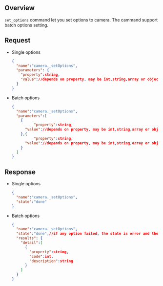## Overview

`set_options` command let you set options to camera. The cammand support batch options setting.

## Request

- Single options

  ```json
  {
    "name":"camera._setOptions",
    "parameters": {
      "property":string,
      "value"://depends on property, may be int,string,array or object
    }
  }
  ```

- Batch options

  ```json
  {
    "name":"camera._setOptions",
    "parameters":[
      {
   			"property":string,
  	    "value"://depends on property, may be int,string,array or object     
      },{
   			"property":string,
  	    "value"://depends on property, may be int,string,array or object     
      }
    ]
  }
  ```

  

## Response

- Single options

  ```json
  {
    "name":"camera._setOptions",
    "state":"done"
  }
  ```

- Batch options

  ```json
  {
    "name":"camera._setOptions",
    "state":"done",//if any option failed, the state is error and the detailed error is described in results.
  	"results": {
      "detail":[
        {
          "property":string,
          "code":int,
          "description":string
        }  
      ]
  	}
  }
  ```

  